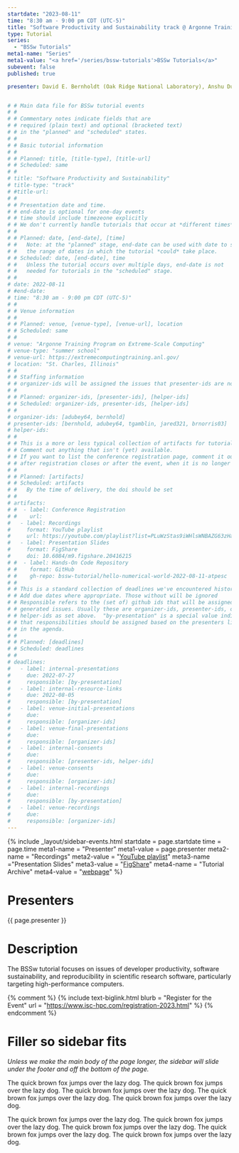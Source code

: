```yaml
---
startdate: "2023-08-11"
time: "8:30 am - 9:00 pm CDT (UTC-5)"
title: "Software Productivity and Sustainability track @ Argonne Training Program on Extreme-Scale Computing summer school"
type: Tutorial
series: 
  - "BSSw Tutorials"
meta1-name: "Series"
meta1-value: "<a href='/series/bssw-tutorials'>BSSw Tutorials</a>"
subevent: false
published: true

presenter: David E. Bernholdt (Oak Ridge National Laboratory), Anshu Dubey (Argonne National Laboratory), Todd Gamblin (Lawrence Livermore National Laboratory), Jared O'Neal (Argonne National Laboratory), and Boyana R. Norris (University of Oregon)


# # Main data file for BSSw tutorial events
# #
# # Commentary notes indicate fields that are
# # required (plain text) and optional (bracketed text)
# # in the "planned" and "scheduled" states.
# #
# # Basic tutorial information
# #
# # Planned: title, [title-type], [title-url]
# # Scheduled: same
# #
# title: "Software Productivity and Sustainability"
# title-type: "track"
# #title-url:
# #
# # Presentation date and time.
# # end-date is optional for one-day events
# # time should include timezeone explicitly
# # We don't currently handle tutorials that occur at *different times* on multiple days
# #
# # Planned: date, [end-date], [time]
# #   Note: at the "planned" stage, end-date can be used with date to specify
# #   the range of dates in which the tutorial *could* take place.
# # Scheduled: date, [end-date], time
# #   Unless the tutorial occurs over multiple days, end-date is not
# #   needed for tutorials in the "scheduled" stage.
# #
# date: 2022-08-11
# #end-date: 
# time: "8:30 am - 9:00 pm CDT (UTC-5)"
# #
# # Venue information
# #
# # Planned: venue, [venue-type], [venue-url], location
# # Scheduled: same
# #
# venue: "Argonne Training Program on Extreme-Scale Computing"
# venue-type: "summer school"
# venue-url: https://extremecomputingtraining.anl.gov/
# location: "St. Charles, Illinois"
# #
# # Staffing information
# # organizer-ids will be assigned the issues that presenter-ids are not doing, basically
# #
# # Planned: organizer-ids, [presenter-ids], [helper-ids]
# # Scheduled: organizer-ids, presenter-ids, [helper-ids]
# #
# organizer-ids: [adubey64, bernhold]
# presenter-ids: [bernhold, adubey64, tgamblin, jared321, brnorris03]
# helper-ids: 
# #
# # This is a more or less typical collection of artifacts for tutorials.
# # Comment out anything that isn't (yet) available.
# # If you want to list the conference registration page, comment it out
# # after registration closes or after the event, when it is no longer useful.
# #
# # Planned: [artifacts]
# # Scheduled: artifacts
# #   By the time of delivery, the doi should be set
# #
# artifacts:
# #  - label: Conference Registration
# #    url: 
#   - label: Recordings
#     format: YouTube playlist
#     url: https://youtube.com/playlist?list=PLuWzStas9iWHlsWNBAZG63zHargIRIPE7
#   - label: Presentation Slides
#     format: FigShare
#     doi: 10.6084/m9.figshare.20416215
# #  - label: Hands-On Code Repository
# #    format: GitHub
# #    gh-repo: bssw-tutorial/hello-numerical-world-2022-08-11-atpesc
# #
# # This is a standard collection of deadlines we've encountered historically
# # Add due dates where appropriate. Those without will be ignored
# # Responsible refers to the (set of) github ids that will be assigned to
# # generated issues. Usually these are organizer-ids, presenter-ids, or
# # helper-ids as set above.  "by-presentation" is a special value indicating
# # that responsibilities should be assigned based on the presenters liseted
# # in the agenda.
# #
# # Planned: [deadlines]
# # Scheduled: deadlines
# #
# deadlines:
#   - label: internal-presentations
#     due: 2022-07-27
#     responsible: [by-presentation]
#   - label: internal-resource-links
#     due: 2022-08-05
#     responsible: [by-presentation]
#   - label: venue-initial-presentations
#     due: 
#     responsible: [organizer-ids]
#   - label: venue-final-presentations
#     due: 
#     responsible: [organizer-ids]
#   - label: internal-consents
#     due:
#     responsible: [presenter-ids, helper-ids]
#   - label: venue-consents
#     due: 
#     responsible: [organizer-ids]
#   - label: internal-recordings
#     due: 
#     responsible: [by-presentation]
#   - label: venue-recordings
#     due: 
#     responsible: [organizer-ids]
---
```

<!-- Event Sidebar -->
{% 	include _layout/sidebar-events.html 
  startdate = page.startdate
  time = page.time
meta1-name = "Presenter"
meta1-value = page.presenter
meta2-name = "Recordings"
meta2-value = "<a href='https://youtube.com/playlist?list=PLuWzStas9iWHlsWNBAZG63zHargIRIPE7'>YouTube playlist</a>"
meta3-name ="Presentation Slides"
meta3-value = "<a href='https://doi.org/10.6084/m9.figshare.20416215'>FigShare</a>"
meta4-name = "Tutorial Archive"
meta4-value = "<a href='https://bssw-tutorial.github.io/2022-08-11-atpesc/'>webpage</a>"
%}

# Presenters

{{ page.presenter }}

# Description

The BSSw tutorial focuses on issues of developer productivity, software sustainability, and reproducibility in scientific research software, particularly targeting high-performance computers.

{% comment %}
{%  include text-biglink.html
    blurb = "Register for the Event"
    url = "https://www.isc-hpc.com/registration-2023.html"
%}
{% endcomment %}

# Filler so sidebar fits

*Unless we make the main body of the page longer, the sidebar will slide under the footer and off the bottom of the page.*

The quick brown fox jumps over the lazy dog. The quick brown fox jumps over the lazy dog. The quick brown fox jumps over the lazy dog. The quick brown fox jumps over the lazy dog. The quick brown fox jumps over the lazy dog.

The quick brown fox jumps over the lazy dog. The quick brown fox jumps over the lazy dog. The quick brown fox jumps over the lazy dog. The quick brown fox jumps over the lazy dog. The quick brown fox jumps over the lazy dog.

